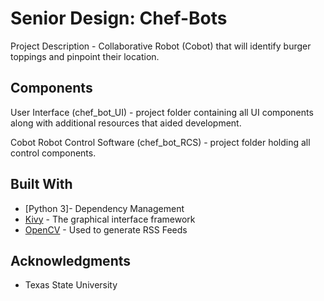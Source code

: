 # Senior Design: Chef-Bots
Project Description - Collaborative Robot (Cobot) that will identify burger toppings and pinpoint their location.

## Components
User Interface (chef_bot_UI) - project folder containing all UI components along with additional resources that aided development.

Cobot Robot Control Software (chef_bot_RCS) - project folder holding all control components. 


## Built With

* [Python 3]- Dependency Management
* [Kivy](https://kivy.org/doc/stable/examples/gen__demo__kivycatalog__main__py.html) - The graphical interface framework
* [OpenCV](https://opencv.org/) - Used to generate RSS Feeds

## Acknowledgments

* Texas State University
